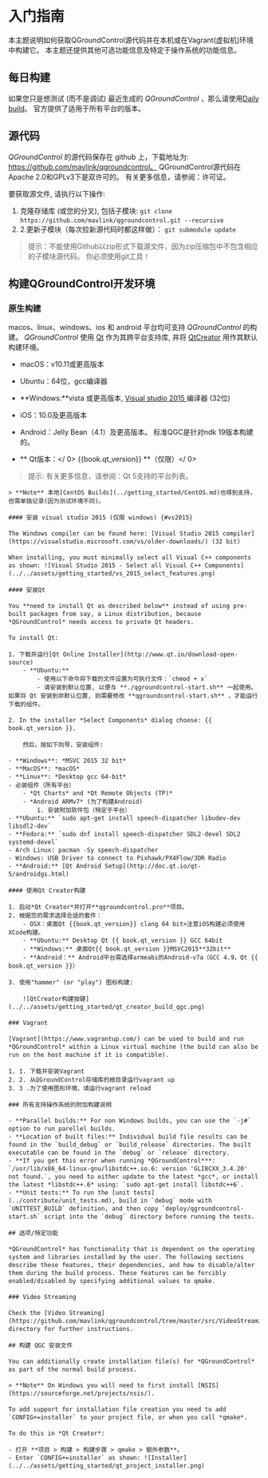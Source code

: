 # 入门指南

本主题说明如何获取QGroundControl源代码并在本机或在Vagrant(虚拟机)环境中构建它。 本主题还提供其他可选功能信息及特定于操作系统的功能信息。

## 每日构建

如果您只是想测试 (而不是调试) 最近生成的 *QGroundControl* ，那么请使用[Daily build](https://docs.qgroundcontrol.com/en/releases/daily_builds.html)。 官方提供了适用于所有平台的版本。

## 源代码 

*QGroundControl* 的源代码保存在 github 上，下载地址为: https://github.com/mavlink/qgroundcontrol。 QGroundControl源代码在Apache 2.0和GPLv3下是双许可的。 有关更多信息，请参阅：许可证。

要获取源文件, 请执行以下操作:

1. 克隆存储库 (或您的分叉), 包括子模块: ```git clone https://github.com/mavlink/qgroundcontrol.git --recursive```
2. 2.更新子模块（每次拉新源代码时都这样做）： ```git submodule update```

> 提示：不能使用Github以zip形式下载源文件，因为zip压缩包中不包含相应的子模块源代码。 你必须使用git工具！

## 构建QGroundControl开发环境

### 原生构建

macos、linux、windows、ios 和 android 平台均可支持 *QGroundControl* 的构建。 *QGroundControl* 使用 [Qt](http://www.qt.io) 作为其跨平台支持库, 并将 [QtCreator](http://doc.qt.io/qtcreator/index.html) 用作其默认构建环境。

- macOS：v10.11或更高版本
- Ubuntu：64位，gcc编译器
- **Windows:**vista 或更高版本, [Visual studio 2015 ](#vs2015)编译器 (32位)
- iOS：10.0及更高版本
- Android：Jelly Bean（4.1）及更高版本。 标准QGC是针对ndk 19版本构建的。
- ** Qt版本：</ 0> {{book.qt_version}} **（仅限）</ 0> <!-- NOTE {{ book.qt_version }} is set in the variables section of gitbook file https://github.com/mavlink/qgc-dev-guide/blob/master/book.json --></li> </ul> 
    
    > 提示: 有关更多信息，请参阅：Qt 5支持的平台列表。
    
    

<span></span>

    
    > **Note** 本地[CentOS Builds](../getting_started/CentOS.md)也得到支持，但需单独记录(因为测试环境不同)。
    
    #### 安装 visual studio 2015 (仅限 windows) {#vs2015}
    
    The Windows compiler can be found here: [Visual Studio 2015 compiler](https://visualstudio.microsoft.com/vs/older-downloads/) (32 bit)
    
    When installing, you must minimally select all Visual C++ components as shown: ![Visual Studio 2015 - Select all Visual C++ Components](../../assets/getting_started/vs_2015_select_features.png)
    
    #### 安装Qt
    
    You **need to install Qt as described below** instead of using pre-built packages from say, a Linux distribution, because *QGroundControl* needs access to private Qt headers.
    
    To install Qt:
    
    1. 下载并运行[Qt Online Installer](http://www.qt.io/download-open-source) 
        - **Ubuntu:** 
            - 使用以下命令将下载的文件设置为可执行文件：`chmod + x` 
            - 请安装到默认位置, 以便与 **./qgroundcontrol-start.sh** 一起使用。如果将 Qt 安装到非默认位置, 则需要修改 **qgroundcontrol-start.sh** ，才能运行下载的组件。
    
    2. In the installer *Select Components* dialog choose: {{ book.qt_version }}.
        
        然后，按如下向导，安装组件:
    
    - **Windows**: *MSVC 2015 32 bit*
    - **MacOS**: *macOS*
    - **Linux**: *Desktop gcc 64-bit*
    - 必装组件（所有平台） 
        - *Qt Charts* and *Qt Remote Objects (TP)*
        - *Android ARMv7* (为了构建Android) 
            1. 安装附加软件包（特定于平台）
    - **Ubuntu:** `sudo apt-get install speech-dispatcher libudev-dev libsdl2-dev`
    - **Fedora:** `sudo dnf install speech-dispatcher SDL2-devel SDL2 systemd-devel`
    - Arch Linux: pacman -Sy speech-dispatcher
    - Windows: USB Driver to connect to Pixhawk/PX4Flow/3DR Radio
    - **Android:** [Qt Android Setup](http://doc.qt.io/qt-5/androidgs.html)
    
    #### 使用Qt Creator构建
    
    1. 启动*Qt Creator*并打开**qgroundcontrol.pro**项目。
    2. 根据您的需求选择合适的套件： 
        - OSX：桌面Qt {{book.qt_version}} clang 64 bit>注意iOS构建必须使用XCode构建。
        - **Ubuntu:** Desktop Qt {{ book.qt_version }} GCC 64bit
        - **Windows:** 桌面Qt{{ book.qt_version }}MSVC2015**32bit**
        - **Android：** Android平台需选择armeabi的Android-v7a（GCC 4.9，Qt {{ book.qt_version }}）
    
    3. 使用"hammer" (or "play") 图标构建:
        
        ![QtCreator构建按键](../../assets/getting_started/qt_creator_build_qgc.png)
    
    ### Vagrant
    
    [Vagrant](https://www.vagrantup.com/) can be used to build and run *QGroundControl* within a Linux virtual machine (the build can also be run on the host machine if it is compatible).
    
    1. 1. 下载并安装Vagrant
    2. 2. 从QGroundControl存储库的根目录运行vagrant up
    3. 3 .为了使用图形环境，请运行vagrant reload
    
    ### 所有支持操作系统的附加构建说明
    
    - **Parallel builds:** For non Windows builds, you can use the `-j#` option to run parellel builds.
    - **Location of built files:** Individual build file results can be found in the `build_debug` or `build_release` directories. The built executable can be found in the `debug` or `release` directory.
    - **If you get this error when running *QGroundControl***: `/usr/lib/x86_64-linux-gnu/libstdc++.so.6: version 'GLIBCXX_3.4.20' not found.`, you need to either update to the latest *gcc*, or install the latest *libstdc++.6* using: `sudo apt-get install libstdc++6`.
    - **Unit tests:** To run the [unit tests](../contribute/unit_tests.md), build in `debug` mode with `UNITTEST_BUILD` definition, and then copy `deploy/qgroundcontrol-start.sh` script into the `debug` directory before running the tests.
    
    ## 选项/特定功能
    
    *QGroundControl* has functionality that is dependent on the operating system and libraries installed by the user. The following sections describe these features, their dependencies, and how to disable/alter them during the build process. These features can be forcibly enabled/disabled by specifying additional values to qmake.
    
    ### Video Streaming
    
    Check the [Video Streaming](https://github.com/mavlink/qgroundcontrol/tree/master/src/VideoStreaming) directory for further instructions.
    
    ## 构建 QGC 安装文件
    
    You can additionally create installation file(s) for *QGroundControl* as part of the normal build process.
    
    > **Note** On Windows you will need to first install [NSIS](https://sourceforge.net/projects/nsis/).
    
    To add support for installation file creation you need to add `CONFIG+=installer` to your project file, or when you call *qmake*.
    
    To do this in *Qt Creator*:
    
    - 打开 **项目 > 构建 > 构建步骤 > qmake > 额外参数**。
    - Enter `CONFIG+=installer` as shown: ![Installer](../../assets/getting_started/qt_project_installer.png)